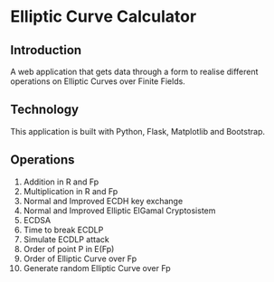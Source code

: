 # Elliptic Curve Calculator

## Introduction
A web application that gets data through a form to realise different operations on Elliptic Curves over Finite Fields. 

## Technology
This application is built with Python, Flask, Matplotlib and Bootstrap.

## Operations
1. Addition in R and Fp
2. Multiplication in R and Fp
3. Normal and Improved ECDH key exchange
4. Normal and Improved Elliptic ElGamal Cryptosistem
5. ECDSA
6. Time to break ECDLP
7. Simulate ECDLP attack
8. Order of point P in E(Fp)
9. Order of Elliptic Curve over Fp
10. Generate random Elliptic Curve over Fp
